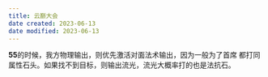 ```yaml
---
title: 云巅大会
date created: 2023-06-13
date modified: 2023-06-13
---
```


**55**的时候，我方物理输出，则优先激活对面法术输出，因为一般为了首席 都打同属性石头。如果找不到目标，则输出流光，流光大概率打的也是法抗石。
